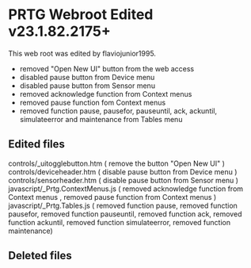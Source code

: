 # PRTG Webroot Edited v23.1.82.2175+

This web root was edited by flaviojunior1995.
- removed "Open New UI" button from the web access
- disabled pause button from Device menu
- disabled pause button from Sensor menu
- removed acknowledge function from Context menus
- removed pause function fom Context menus
- removed function pause, pausefor, pauseuntil, ack, ackuntil, simulateerror and maintenance from Tables menu

## Edited files

controls/_uitogglebutton.htm ( remove the button "Open New UI" )
controls/deviceheader.htm ( disable pause button from Device menu )
controls/sensorheader.htm ( disable pause button from Sensor menu )
javascript/_Prtg.ContextMenus.js ( removed acknowledge function from Context menus , removed pause function from Context menus )
javascript/_Prtg.Tables.js ( removed function pause, removed function pausefor, removed function pauseuntil, removed function ack, removed function ackuntil, removed function simulateerror, removed function maintenance)

## Deleted files


